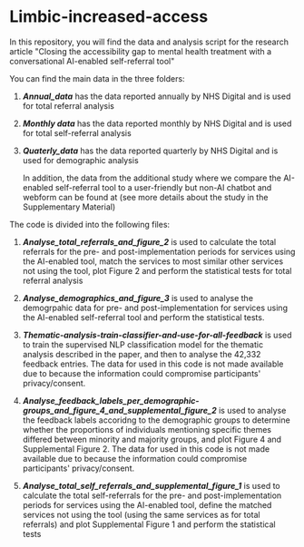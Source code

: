 # Limbic-increased-access
In this repository, you will find the data and analysis script for the research article "Closing the accessibility gap to mental health treatment with a conversational AI-enabled self-referral tool"


You can find the main data in the three folders:
1. **_Annual_data_** has the data reported annually by NHS Digital and is used for total referral analysis
2. **_Monthly data_** has the data reported monthly by NHS Digital and is used for total self-referral analysis
3. **_Quaterly_data_** has the data reported quarterly by NHS Digital and is used for demographic analysis

   In addition, the data from the additional study where we compare the AI-enabled self-referral tool to a user-friendly but non-AI chatbot and webform can be found at (see more details about the study in the Supplementary Material)


The code is divided into the following files:

1. **_Analyse_total_referrals_and_figure_2_**
is used to calculate the total referrals for the pre- and post-implementation periods for services using the AI-enabled tool, match the services to most similar other services not using the tool, plot Figure 2 and perform the statistical tests for total referral analysis

2. **_Analyse_demographics_and_figure_3_**
is used to analyse the demogrpahic data for pre- and post-implementation for services using the AI-enabled self-referral tool and perform the statistical tests.

3. **_Thematic-analysis-train-classifier-and-use-for-all-feedback_**
is used to train the supervised NLP classification model for the thematic analysis described in the paper, and then to analyse the 42,332 feedback entries. The data for used in this code is not made available due to because the information could compromise participants' privacy/consent.

4. **_Analyse_feedback_labels_per_demographic-groups_and_figure_4_and_supplemental_figure_2_**
is used to analyse the feedback labels accoridng to the demographic groups to determine whether the proportions of individuals mentioning specific themes differed between minority and majority groups, and plot Figure 4 and Supplemental Figure 2. The data for used in this code is not made available due to because the information could compromise participants' privacy/consent.

5. **_Analyse_total_self_referrals_and_supplemental_figure_1_**
is used to calculate the total self-referrals for the pre- and post-implementation periods for services using the AI-enabled tool, define the matched services not using the tool (using the same services as for total referrals) and plot Supplemental Figure 1 and perform the statistical tests


 
 
